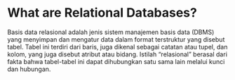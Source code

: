 # What are Relational Databases?
Basis data relasional adalah jenis sistem manajemen basis data (DBMS) yang menyimpan dan mengatur data dalam format terstruktur yang disebut tabel. Tabel ini terdiri dari baris, juga dikenal sebagai catatan atau tupel, dan kolom, yang juga disebut atribut atau bidang. Istilah “relasional” berasal dari fakta bahwa tabel-tabel ini dapat dihubungkan satu sama lain melalui kunci dan hubungan.
